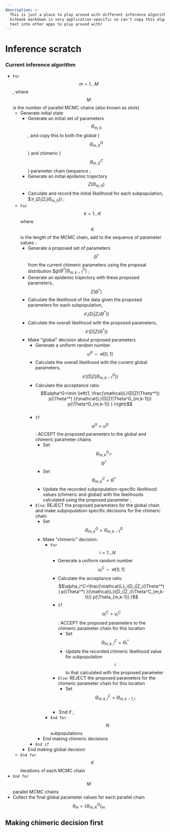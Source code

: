 ```yaml
---
description: >-
  This is just a place to play around with different inference algorithms.
  Gitbook markdown is very application-specific so can't copy this algorithm
  text into other apps to play around with!
---
```


# Inference scratch

### Current inference algorithm

* `For` $$m=1  \dots M$$, where $$M$$is the number of parallel MCMC chains (also known as _slots_)
  * Generate initial state
    * Generate an initial set of parameters $$\Theta_{m,0}$$, and copy this to both the global ($$\Theta^G_{m,0}$$) and chimeric ($$\Theta^C_{m,0}$$) parameter chain (sequence ;
    * Generate an initial epidemic trajectory $$Z(\Theta_{m,0})$$
    * Calculate and record the initial likelihood for each subpopulation, $$\mathcal{L_i}(D_i|Z_i(\Theta_{m,0}))$ ;
  * `For` $$k= 1 ... K$$ where $$K$$ is the length of the MCMC chain, add to the sequence of parameter values :
    * Generate a proposed set of parameters $$\Theta^*$$from the current chimeric parameters using the proposal distribution $$g(\Theta^*|\Theta^C_{m,k-1})$ ;
    * Generate an epidemic trajectory with these proposed parameters, $$Z(\Theta^*)$$
    * Calculate the likelihood of the data given the proposed parameters for each subpopulation, $$\mathcal{L}_i(D_i|Z_i(\Theta^*))$$
    * Calculate the overall likelihood with the proposed parameters, $$\mathcal{L}(D|Z(\Theta^*))$$
    * Make "global" decision about proposed parameters
      * Generate a uniform random number $$u^G \sim \mathcal{U}[0,1]$$
      * Calculate the overall likelihood with the current global parameters, $$\mathcal{L}(D|Z(\Theta^G_{m,k-1}))$$
      * Calculate the acceptance ratio $$\alpha^G=\min \left(1, \frac{\mathcal{L}(D|Z(\Theta^*)) p(\Theta^*) }{\mathcal{L}(D|Z(\Theta^G_{m,k-1})) p(\Theta^G_{m,k-1}) } \right)$$​
      * `If` $$\alpha^G > u^G$$: ACCEPT the proposed parameters to the global and chimeric parameter chains
        * Set $$\Theta^G_{m,k} =$$$$\Theta^*$$
        * Set $$\Theta_{m,k}^C=\Theta^*$$
        * Update the recorded subpopulation-specific likelihood values (chimeric and global) with the likelihoods calculated using the proposed parameter ;
      * `Else`: REJECT the proposed parameters for the global chain and make subpopulation-specific decisions for the chimeric chain
        * Set $$\Theta^G_{m,k} = \Theta^G_{m,k-1}$$
        * Make "chimeric" decision:
          * `For` $$i = 1 \dots N$$
            * Generate a uniform random number $$u_i^C \sim \mathcal{U}[0,1]$$
            * Calculate the acceptance ratio $$\alpha_i^C=\frac{\mathcal{L}_i(D_i|Z_i(\Theta^*)) p(\Theta^*) }{\mathcal{L}i(D_i|Z_i(\Theta^C_{m,k-1})) p(\Theta_{m,k-1}) }$$
            * `If` $$\alpha_i^C > u_i^C$$: ACCEPT the proposed parameters to the chimeric parameter chain for this location
              * Set $$\Theta_{m,k,i}^C = \Theta^*_{i}$$
              * Update the recorded chimeric likelihood value for subpopulation $$i$$ to that calculated with the proposed parameter​
            * `Else`: REJECT the proposed parameters for the chimeric parameter chain for this location
              * Set $$\Theta_{m,k,i}^C=\Theta_{m,k-1,i}$$​
            * `End if ;
          * `End for` $$N$$subpopulations
        * End making chimeric decisions
      * `End if`
    * End making global decision
  * `End for` $$K$$ iterations of each MCMC chain
* `End for` $$M$$ parallel MCMC chains
* Collect the final global parameter values for each parallel chain $$\theta_m = \{\Theta^G_{m,K}\}_m$$

## Making chimeric decision first
